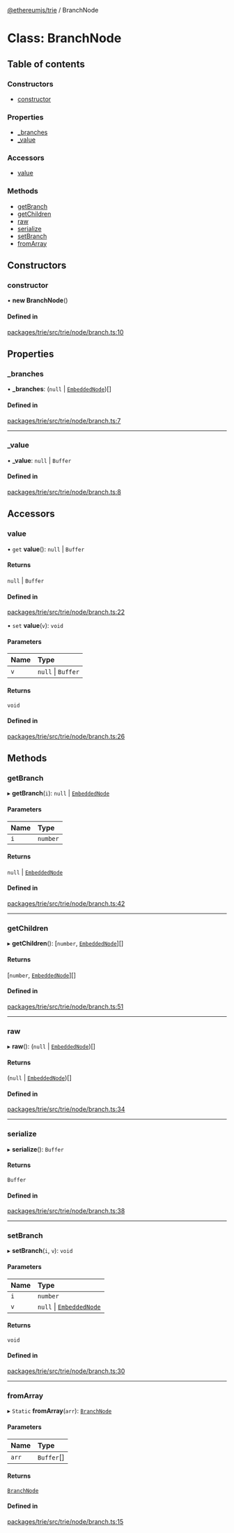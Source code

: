 [@ethereumjs/trie](../README.md) / BranchNode

# Class: BranchNode

## Table of contents

### Constructors

- [constructor](BranchNode.md#constructor)

### Properties

- [\_branches](BranchNode.md#_branches)
- [\_value](BranchNode.md#_value)

### Accessors

- [value](BranchNode.md#value)

### Methods

- [getBranch](BranchNode.md#getbranch)
- [getChildren](BranchNode.md#getchildren)
- [raw](BranchNode.md#raw)
- [serialize](BranchNode.md#serialize)
- [setBranch](BranchNode.md#setbranch)
- [fromArray](BranchNode.md#fromarray)

## Constructors

### constructor

• **new BranchNode**()

#### Defined in

[packages/trie/src/trie/node/branch.ts:10](https://github.com/faustbrian/ethereumjs-monorepo/blob/master/packages/trie/src/trie/node/branch.ts#L10)

## Properties

### \_branches

• **\_branches**: (``null`` \| [`EmbeddedNode`](../README.md#embeddednode))[]

#### Defined in

[packages/trie/src/trie/node/branch.ts:7](https://github.com/faustbrian/ethereumjs-monorepo/blob/master/packages/trie/src/trie/node/branch.ts#L7)

___

### \_value

• **\_value**: ``null`` \| `Buffer`

#### Defined in

[packages/trie/src/trie/node/branch.ts:8](https://github.com/faustbrian/ethereumjs-monorepo/blob/master/packages/trie/src/trie/node/branch.ts#L8)

## Accessors

### value

• `get` **value**(): ``null`` \| `Buffer`

#### Returns

``null`` \| `Buffer`

#### Defined in

[packages/trie/src/trie/node/branch.ts:22](https://github.com/faustbrian/ethereumjs-monorepo/blob/master/packages/trie/src/trie/node/branch.ts#L22)

• `set` **value**(`v`): `void`

#### Parameters

| Name | Type |
| :------ | :------ |
| `v` | ``null`` \| `Buffer` |

#### Returns

`void`

#### Defined in

[packages/trie/src/trie/node/branch.ts:26](https://github.com/faustbrian/ethereumjs-monorepo/blob/master/packages/trie/src/trie/node/branch.ts#L26)

## Methods

### getBranch

▸ **getBranch**(`i`): ``null`` \| [`EmbeddedNode`](../README.md#embeddednode)

#### Parameters

| Name | Type |
| :------ | :------ |
| `i` | `number` |

#### Returns

``null`` \| [`EmbeddedNode`](../README.md#embeddednode)

#### Defined in

[packages/trie/src/trie/node/branch.ts:42](https://github.com/faustbrian/ethereumjs-monorepo/blob/master/packages/trie/src/trie/node/branch.ts#L42)

___

### getChildren

▸ **getChildren**(): [`number`, [`EmbeddedNode`](../README.md#embeddednode)][]

#### Returns

[`number`, [`EmbeddedNode`](../README.md#embeddednode)][]

#### Defined in

[packages/trie/src/trie/node/branch.ts:51](https://github.com/faustbrian/ethereumjs-monorepo/blob/master/packages/trie/src/trie/node/branch.ts#L51)

___

### raw

▸ **raw**(): (``null`` \| [`EmbeddedNode`](../README.md#embeddednode))[]

#### Returns

(``null`` \| [`EmbeddedNode`](../README.md#embeddednode))[]

#### Defined in

[packages/trie/src/trie/node/branch.ts:34](https://github.com/faustbrian/ethereumjs-monorepo/blob/master/packages/trie/src/trie/node/branch.ts#L34)

___

### serialize

▸ **serialize**(): `Buffer`

#### Returns

`Buffer`

#### Defined in

[packages/trie/src/trie/node/branch.ts:38](https://github.com/faustbrian/ethereumjs-monorepo/blob/master/packages/trie/src/trie/node/branch.ts#L38)

___

### setBranch

▸ **setBranch**(`i`, `v`): `void`

#### Parameters

| Name | Type |
| :------ | :------ |
| `i` | `number` |
| `v` | ``null`` \| [`EmbeddedNode`](../README.md#embeddednode) |

#### Returns

`void`

#### Defined in

[packages/trie/src/trie/node/branch.ts:30](https://github.com/faustbrian/ethereumjs-monorepo/blob/master/packages/trie/src/trie/node/branch.ts#L30)

___

### fromArray

▸ `Static` **fromArray**(`arr`): [`BranchNode`](BranchNode.md)

#### Parameters

| Name | Type |
| :------ | :------ |
| `arr` | `Buffer`[] |

#### Returns

[`BranchNode`](BranchNode.md)

#### Defined in

[packages/trie/src/trie/node/branch.ts:15](https://github.com/faustbrian/ethereumjs-monorepo/blob/master/packages/trie/src/trie/node/branch.ts#L15)
